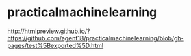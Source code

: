 # practicalmachinelearning

http://htmlpreview.github.io/?https://github.com/agent18/practicalmachinelearning/blob/gh-pages/test%5Bexported%5D.html
